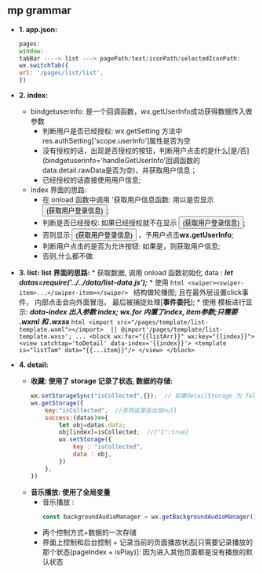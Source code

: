 ## mp grammar
  + **1. app.json:**
    ```js
    pages:
    window:
    tabBar ----> list ---> pagePath/text/iconPath/selectedIconPath:
    wx.switchTab({
    url: '/pages/list/list',
    })
    ```

  + **2. index:**
     * bindgetuserinfo: 是一个回调函数，wx.getUserInfo成功获得数据传入做参数
        * 判断用户是否已经授权: wx.getSetting 方法中res.authSetting['scope.userInfo']属性是否为空
        * 没有授权的话，出现是否授权的按钮，判断用户点击的是什么[是/否](bindgetuserinfo='handleGetUserInfo'回调函数的  data.detail.rawData是否为空)，并获取用户信息；
        * 已经授权的话直接使用用户信息;
     * index 界面的思路:
        * 在 onload 函数中调用 '获取用户信息函数: 用以是否显示 <button> {获取用户登录信息} </button>;
        * 判断是否已经授权: 如果已经授权就不在显示 <button> {获取用户登录信息} </button>;
        * 否则显示 <button> {获取用户登录信息} </button> ，予用户点击**wx.getUserInfo**;
        * 判断用户点击的是否为允许按钮: 如果是，则获取用户信息;
        * 否则,什么都不做.

  + **3. list:**
        **list 界面的思路:**
          * 获取数据, 调用 onload 函数初始化 data : ***let datas=require('../../data/list-data.js');***
          * 使用
          ```html
          <swiper><swiper-item>...</swiper-item></swiper>
          ```
          结构做轮播图; 且在最外层设置click事件， 内部点击会向外面冒泡， 最后被捕捉处理[**事件委托**];
          * 使用 <template></template>模板进行显示: ***data-index 出入参数 index; wx.for 内置了index, item参数;<tempalte/>只需要 .wxml 和 .wxss***
          ```html
          <import src="/pages/template/list-template.wxml"></import>  || @import'/pages/template/list-template.wxss';
          ...
          <block wx:for="{{listArr}}" wx:key="{{index}}">
            <view catchtap='toDetail' data-index='{{index}}'>
              <template is="listTam" data="{{...item}}"/>
            </view>
          </block>
          ```

  + **4. detail:**
      * **收藏: 使用了 storage 记录了状态, 数据的存储:**
        ```js
        wx.setStorageSync("isCollected",{});  // 如果detailStorage 为 false，则先set一下
        wx.getStorage({
            key:"isCollected",  //否则这里会出现null
            success:(datas)=>{
                let obj=datas.data;
                obj[index]=isCollected;  //{"1":true}
                wx.setStorage({
                    key : "isCollected",
                    data : obj,
                })
            },
        })
        ```
      * **音乐播放: 使用了全局变量**
        * 音乐播放 :
          ```js
          const backgroundAudioManager = wx.getBackgroundAudioManager();
          ```
        * 两个控制方式+数据的一次存储
        * 界面上控制和后台控制 + 记录当前的页面播放状态[只需要记录播放的那个状态(pageIndex + isPlay)]: 因为进入其他页面都是没有播放的默认状态



